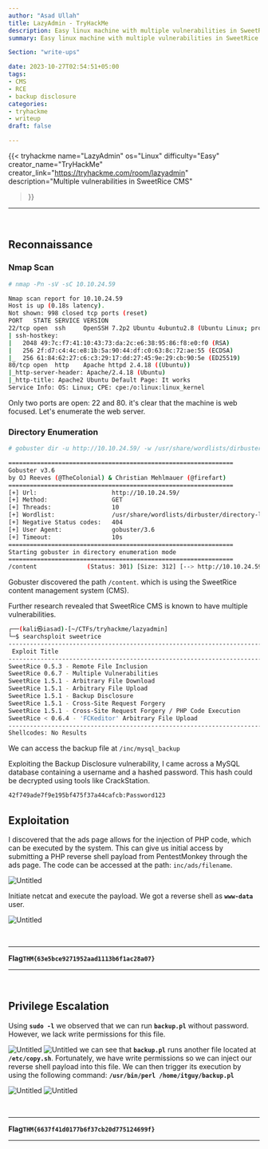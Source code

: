 ```yaml
---
author: "Asad Ullah"
title: LazyAdmin - TryHackMe
description: Easy linux machine with multiple vulnerabilities in SweetRice CMS including backup disclosure, remote code execution, arbitrary file upload and arbitrary file download.
summary: Easy linux machine with multiple vulnerabilities in SweetRice CMS including backup disclosure, remote code execution, arbitrary file upload and arbitrary file download.

Section: "write-ups"

date: 2023-10-27T02:54:51+05:00
tags: 
- CMS
- RCE
- backup disclosure
categories:
- tryhackme
- writeup
draft: false

---
```


{{< 
tryhackme 
name="LazyAdmin" 
os="Linux" 
difficulty="Easy"  
creator_name="TryHackMe" creator_link="https://tryhackme.com/room/lazyadmin"
description="Multiple vulnerabilities in SweetRice CMS"
>}}

---

&nbsp;
&nbsp;


## Reconnaissance

### Nmap Scan

```bash
# nmap -Pn -sV -sC 10.10.24.59

Nmap scan report for 10.10.24.59
Host is up (0.18s latency).
Not shown: 998 closed tcp ports (reset)
PORT   STATE SERVICE VERSION
22/tcp open  ssh     OpenSSH 7.2p2 Ubuntu 4ubuntu2.8 (Ubuntu Linux; protocol 2.0)
| ssh-hostkey: 
|   2048 49:7c:f7:41:10:43:73:da:2c:e6:38:95:86:f8:e0:f0 (RSA)
|   256 2f:d7:c4:4c:e8:1b:5a:90:44:df:c0:63:8c:72:ae:55 (ECDSA)
|_  256 61:84:62:27:c6:c3:29:17:dd:27:45:9e:29:cb:90:5e (ED25519)
80/tcp open  http    Apache httpd 2.4.18 ((Ubuntu))
|_http-server-header: Apache/2.4.18 (Ubuntu)
|_http-title: Apache2 Ubuntu Default Page: It works
Service Info: OS: Linux; CPE: cpe:/o:linux:linux_kernel 
```

Only two ports are open: 22 and 80. it's clear that the machine is web focused. Let's enumerate the web server.

### Directory Enumeration

```bash
# gobuster dir -u http://10.10.24.59/ -w /usr/share/wordlists/dirbuster/directory-list-2.3-medium.txt 

===============================================================
Gobuster v3.6
by OJ Reeves (@TheColonial) & Christian Mehlmauer (@firefart)
===============================================================
[+] Url:                     http://10.10.24.59/
[+] Method:                  GET
[+] Threads:                 10
[+] Wordlist:                /usr/share/wordlists/dirbuster/directory-list-2.3-medium.txt
[+] Negative Status codes:   404
[+] User Agent:              gobuster/3.6
[+] Timeout:                 10s
===============================================================
Starting gobuster in directory enumeration mode
===============================================================
/content              (Status: 301) [Size: 312] [--> http://10.10.24.59/content/]
```

Gobuster discovered the path `/content`. which is using the SweetRice content management system (CMS). 

Further research revealed that SweetRice CMS is known to have multiple vulnerabilities.

```bash
┌──(kali㉿iasad)-[~/CTFs/tryhackme/lazyadmin]
└─$ searchsploit sweetrice           
----------------------------------------------------------------------------------------------------- ---------------------------------
 Exploit Title                                                                                       |  Path
----------------------------------------------------------------------------------------------------- ---------------------------------
SweetRice 0.5.3 - Remote File Inclusion                                                              | php/webapps/10246.txt
SweetRice 0.6.7 - Multiple Vulnerabilities                                                           | php/webapps/15413.txt
SweetRice 1.5.1 - Arbitrary File Download                                                            | php/webapps/40698.py
SweetRice 1.5.1 - Arbitrary File Upload                                                              | php/webapps/40716.py
SweetRice 1.5.1 - Backup Disclosure                                                                  | php/webapps/40718.txt
SweetRice 1.5.1 - Cross-Site Request Forgery                                                         | php/webapps/40692.html
SweetRice 1.5.1 - Cross-Site Request Forgery / PHP Code Execution                                    | php/webapps/40700.html
SweetRice < 0.6.4 - 'FCKeditor' Arbitrary File Upload                                                | php/webapps/14184.txt
----------------------------------------------------------------------------------------------------- ---------------------------------
Shellcodes: No Results
```

We can access the backup file at `/inc/mysql_backup`

Exploiting the Backup Disclosure vulnerability, I came across a MySQL database containing a username and a hashed password. This hash could be decrypted using tools like CrackStation.

```bash
42f749ade7f9e195bf475f37a44cafcb:Password123
```

## Exploitation


I discovered that the ads page allows for the injection of PHP code, which can be executed by the system. This can give us initial access by submitting a PHP reverse shell payload from PentestMonkey through the ads page. The code can be accessed at the path: `inc/ads/filename`.

![Untitled](/write-ups/tryhackme/lazyadmin/1.webp)

Initiate netcat and execute the payload. We got a reverse shell as **`www-data`** user.

![Untitled](/write-ups/tryhackme/lazyadmin/2.webp)

&nbsp;
&nbsp;

---

**Flag`THM{63e5bce9271952aad1113b6f1ac28a07}`**

---

&nbsp;
&nbsp;


## Privilege Escalation

Using **`sudo -l`** we observed that we can run **`backup.pl`** without password. However,  we lack write permissions for this file.

![Untitled](/write-ups/tryhackme/lazyadmin/3.webp)
![Untitled](/write-ups/tryhackme/lazyadmin/4.webp)
we can see that **`backup.pl`** runs another file located at **`/etc/copy.sh`**. Fortunately, we have write permissions so we can inject our reverse shell payload into this file. We can then trigger its execution by using the following command: **`/usr/bin/perl /home/itguy/backup.pl`**

![Untitled](/write-ups/tryhackme/lazyadmin/5.webp)
![Untitled](/write-ups/tryhackme/lazyadmin/6.webp)

&nbsp;
&nbsp;


---

**Flag`THM{6637f41d0177b6f37cb20d775124699f}`**

---


&nbsp;
&nbsp;
